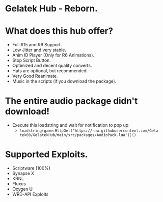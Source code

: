 # Gelatek Hub - Reborn.

# What does this hub offer?
  - Full R15 and R6 Support.
  - Low Jitter and very stable.
  - Anim ID Player (Only for R6 Animations).
  - Stop Script Button.
  - Optimized and decent quality converts.
  - Hats are optional, but recommended.
  - Very Good Reanimate.
  - Music in the scripts (if you download the package).

# The entire audio package didn't download!
  - Execute this loadstring and wait for notification to pop up:
    - `loadstring(game:HttpGet("https://raw.githubusercontent.com/Gelatek00/GelatekHub/main/src/packages/AudioPack.lua"))()`

# Supported Exploits.
  - Scriptware (100%)
  - Synapse X
  - KRNL
  - Fluxus
  - Oxygen U
  - WRD-API Exploits
